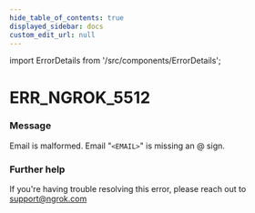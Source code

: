 ```yaml
---
hide_table_of_contents: true
displayed_sidebar: docs
custom_edit_url: null
---
```


import ErrorDetails from '/src/components/ErrorDetails';

# ERR_NGROK_5512

### Message
Email is malformed. Email "`<EMAIL>`" is missing an @ sign.

### Further help
If you're having trouble resolving this error, please reach out to [support@ngrok.com](mailto:support@ngrok.com?subject=Help%20with%20ERR_NGROK_5512)

<ErrorDetails error='err_ngrok_5512' />
